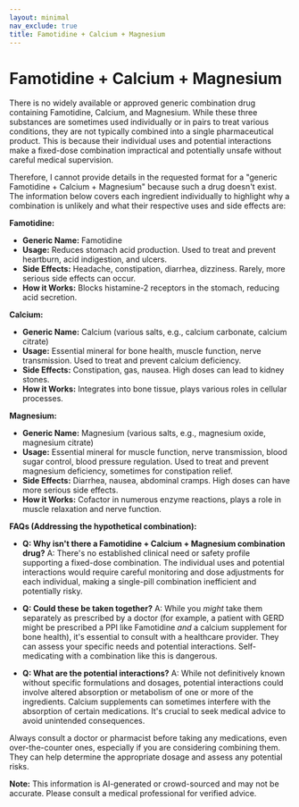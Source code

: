 ```yaml
---
layout: minimal
nav_exclude: true
title: Famotidine + Calcium + Magnesium
---
```


# Famotidine + Calcium + Magnesium

There is no widely available or approved generic combination drug containing Famotidine, Calcium, and Magnesium.  While these three substances are sometimes used individually or in pairs to treat various conditions, they are not typically combined into a single pharmaceutical product.  This is because their individual uses and potential interactions make a fixed-dose combination impractical and potentially unsafe without careful medical supervision.

Therefore, I cannot provide details in the requested format for a "generic Famotidine + Calcium + Magnesium" because such a drug doesn't exist.  The information below covers each ingredient individually to highlight why a combination is unlikely and what their respective uses and side effects are:

**Famotidine:**

* **Generic Name:** Famotidine
* **Usage:**  Reduces stomach acid production. Used to treat and prevent heartburn, acid indigestion, and ulcers.
* **Side Effects:** Headache, constipation, diarrhea, dizziness.  Rarely, more serious side effects can occur.
* **How it Works:** Blocks histamine-2 receptors in the stomach, reducing acid secretion.

**Calcium:**

* **Generic Name:** Calcium (various salts, e.g., calcium carbonate, calcium citrate)
* **Usage:** Essential mineral for bone health, muscle function, nerve transmission. Used to treat and prevent calcium deficiency.
* **Side Effects:** Constipation, gas, nausea. High doses can lead to kidney stones.
* **How it Works:**  Integrates into bone tissue, plays various roles in cellular processes.

**Magnesium:**

* **Generic Name:** Magnesium (various salts, e.g., magnesium oxide, magnesium citrate)
* **Usage:** Essential mineral for muscle function, nerve transmission, blood sugar control, blood pressure regulation. Used to treat and prevent magnesium deficiency, sometimes for constipation relief.
* **Side Effects:** Diarrhea, nausea, abdominal cramps. High doses can have more serious side effects.
* **How it Works:** Cofactor in numerous enzyme reactions, plays a role in muscle relaxation and nerve function.


**FAQs (Addressing the hypothetical combination):**

* **Q: Why isn't there a Famotidine + Calcium + Magnesium combination drug?**  A: There's no established clinical need or safety profile supporting a fixed-dose combination.  The individual uses and potential interactions would require careful monitoring and dose adjustments for each individual, making a single-pill combination inefficient and potentially risky.

* **Q: Could these be taken together?** A:  While you *might* take them separately as prescribed by a doctor (for example, a patient with GERD might be prescribed a PPI like Famotidine *and* a calcium supplement for bone health), it's essential to consult with a healthcare provider.  They can assess your specific needs and potential interactions.  Self-medicating with a combination like this is dangerous.

* **Q: What are the potential interactions?** A:  While not definitively known without specific formulations and dosages, potential interactions could involve altered absorption or metabolism of one or more of the ingredients.  Calcium supplements can sometimes interfere with the absorption of certain medications.  It's crucial to seek medical advice to avoid unintended consequences.


Always consult a doctor or pharmacist before taking any medications, even over-the-counter ones, especially if you are considering combining them.  They can help determine the appropriate dosage and assess any potential risks.


**Note:** This information is AI-generated or crowd-sourced and may not be accurate. Please consult a medical professional for verified advice.